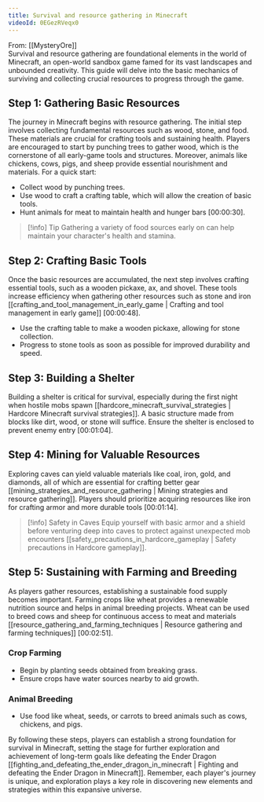```yaml
---
title: Survival and resource gathering in Minecraft
videoId: 0EGezRVeqx0
---
```


From: [[MysteryOre]] <br/> 
Survival and resource gathering are foundational elements in the world of Minecraft, an open-world sandbox game famed for its vast landscapes and unbounded creativity. This guide will delve into the basic mechanics of surviving and collecting crucial resources to progress through the game.

## Step 1: Gathering Basic Resources

The journey in Minecraft begins with resource gathering. The initial step involves collecting fundamental resources such as wood, stone, and food. These materials are crucial for crafting tools and sustaining health. Players are encouraged to start by punching trees to gather wood, which is the cornerstone of all early-game tools and structures. Moreover, animals like chickens, cows, pigs, and sheep provide essential nourishment and materials. For a quick start:

- Collect wood by punching trees.
- Use wood to craft a crafting table, which will allow the creation of basic tools.
- Hunt animals for meat to maintain health and hunger bars <a class="yt-timestamp" data-t="00:00:30">[00:00:30]</a>.

> [!info] Tip
> Gathering a variety of food sources early on can help maintain your character's health and stamina.

## Step 2: Crafting Basic Tools

Once the basic resources are accumulated, the next step involves crafting essential tools, such as a wooden pickaxe, ax, and shovel. These tools increase efficiency when gathering other resources such as stone and iron [[crafting_and_tool_management_in_early_game | Crafting and tool management in early game]] <a class="yt-timestamp" data-t="00:00:48">[00:00:48]</a>.

- Use the crafting table to make a wooden pickaxe, allowing for stone collection.
- Progress to stone tools as soon as possible for improved durability and speed.

## Step 3: Building a Shelter

Building a shelter is critical for survival, especially during the first night when hostile mobs spawn [[hardcore_minecraft_survival_strategies | Hardcore Minecraft survival strategies]]. A basic structure made from blocks like dirt, wood, or stone will suffice. Ensure the shelter is enclosed to prevent enemy entry <a class="yt-timestamp" data-t="00:01:04">[00:01:04]</a>.

## Step 4: Mining for Valuable Resources

Exploring caves can yield valuable materials like coal, iron, gold, and diamonds, all of which are essential for crafting better gear [[mining_strategies_and_resource_gathering | Mining strategies and resource gathering]]. Players should prioritize acquiring resources like iron for crafting armor and more durable tools <a class="yt-timestamp" data-t="00:01:14">[00:01:14]</a>.

> [!info] Safety in Caves
> Equip yourself with basic armor and a shield before venturing deep into caves to protect against unexpected mob encounters [[safety_precautions_in_hardcore_gameplay | Safety precautions in Hardcore gameplay]].

## Step 5: Sustaining with Farming and Breeding

As players gather resources, establishing a sustainable food supply becomes important. Farming crops like wheat provides a renewable nutrition source and helps in animal breeding projects. Wheat can be used to breed cows and sheep for continuous access to meat and materials [[resource_gathering_and_farming_techniques | Resource gathering and farming techniques]] <a class="yt-timestamp" data-t="00:02:51">[00:02:51]</a>.

### Crop Farming
- Begin by planting seeds obtained from breaking grass.
- Ensure crops have water sources nearby to aid growth.

### Animal Breeding
- Use food like wheat, seeds, or carrots to breed animals such as cows, chickens, and pigs.

By following these steps, players can establish a strong foundation for survival in Minecraft, setting the stage for further exploration and achievement of long-term goals like defeating the Ender Dragon [[fighting_and_defeating_the_ender_dragon_in_minecraft | Fighting and defeating the Ender Dragon in Minecraft]]. Remember, each player's journey is unique, and exploration plays a key role in discovering new elements and strategies within this expansive universe.